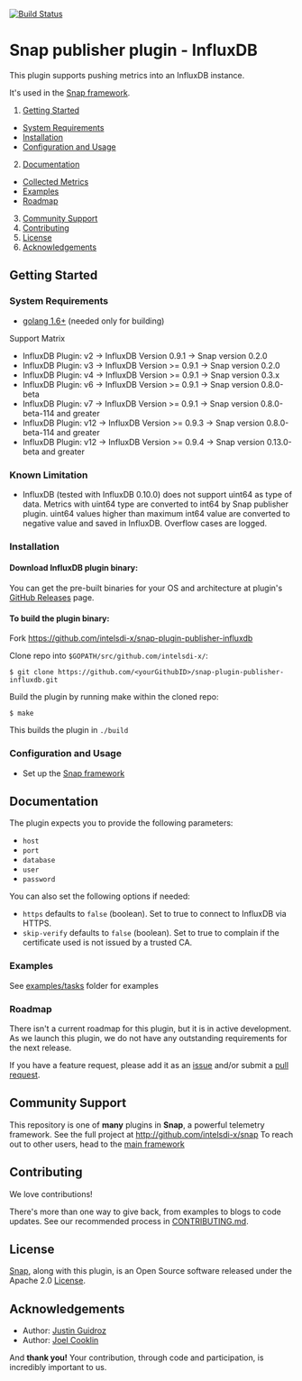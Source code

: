 [![Build Status](https://travis-ci.org/intelsdi-x/snap-plugin-publisher-influxdb.svg?branch=master)](https://travis-ci.org/intelsdi-x/snap-plugin-publisher-influxdb)

# Snap publisher plugin - InfluxDB

This plugin supports pushing metrics into an InfluxDB instance.

It's used in the [Snap framework](http://github.com/intelsdi-x/snap).

1. [Getting Started](#getting-started)
  * [System Requirements](#system-requirements)
  * [Installation](#installation)
  * [Configuration and Usage](#configuration-and-usage)
2. [Documentation](#documentation)
  * [Collected Metrics](#collected-metrics)
  * [Examples](#examples)
  * [Roadmap](#roadmap)
3. [Community Support](#community-support)
4. [Contributing](#contributing)
5. [License](#license)
6. [Acknowledgements](#acknowledgements)

## Getting Started

### System Requirements

* [golang 1.6+](https://golang.org/dl/) (needed only for building)

Support Matrix

- InfluxDB Plugin: v2 -> InfluxDB Version 0.9.1 -> Snap version 0.2.0
- InfluxDB Plugin: v3 -> InfluxDB Version >= 0.9.1 -> Snap version 0.2.0
- InfluxDB Plugin: v4 -> InfluxDB Version >= 0.9.1 -> Snap version 0.3.x
- InfluxDB Plugin: v6 -> InfluxDB Version >= 0.9.1 -> Snap version 0.8.0-beta
- InfluxDB Plugin: v7 -> InfluxDB Version >= 0.9.1 -> Snap version 0.8.0-beta-114 and greater
- InfluxDB Plugin: v12 -> InfluxDB Version >= 0.9.3 -> Snap version 0.8.0-beta-114 and greater
- InfluxDB Plugin: v12 -> InfluxDB Version >= 0.9.4 -> Snap version 0.13.0-beta and greater

### Known Limitation

* InfluxDB (tested with InfluxDB 0.10.0) does not support uint64 as type of data. Metrics with uint64 type are converted to int64 by Snap publisher plugin. uint64 values higher than maximum int64 value are converted to negative value and saved in InfluxDB. Overflow cases are logged.

### Installation

#### Download InfluxDB plugin binary:
You can get the pre-built binaries for your OS and architecture at plugin's [GitHub Releases](https://github.com/intelsdi-x/snap-plugin-publisher-influxdb/releases) page.

#### To build the plugin binary:
Fork https://github.com/intelsdi-x/snap-plugin-publisher-influxdb

Clone repo into `$GOPATH/src/github.com/intelsdi-x/`:

```
$ git clone https://github.com/<yourGithubID>/snap-plugin-publisher-influxdb.git
```

Build the plugin by running make within the cloned repo:
```
$ make
```
This builds the plugin in `./build`

### Configuration and Usage
* Set up the [Snap framework](https://github.com/intelsdi-x/snap/blob/master/README.md#getting-started)

## Documentation

The plugin expects you to provide the following parameters:
 - `host`
 - `port`
 - `database`
 - `user`
 - `password`

You can also set the following options if needed:
 - `https` defaults to `false` (boolean). Set to true to connect to InfluxDB via HTTPS.
 - `skip-verify` defaults to `false` (boolean). Set to true to complain if the certificate used is not issued by a trusted CA.

### Examples

See [examples/tasks](https://github.com/intelsdi-x/snap-plugin-publisher-influxdb/tree/master/examples/tasks) folder for examples


### Roadmap

There isn't a current roadmap for this plugin, but it is in active development. As we launch this plugin, we do not have any outstanding requirements for the next release.

If you have a feature request, please add it as an [issue](https://github.com/intelsdi-x/snap-plugin-publisher-influxdb/issues/new) and/or submit a [pull request](https://github.com/intelsdi-x/snap-plugin-publisher-influxdb/pulls).

## Community Support
This repository is one of **many** plugins in **Snap**, a powerful telemetry framework. See the full project at http://github.com/intelsdi-x/snap To reach out to other users, head to the [main framework](https://github.com/intelsdi-x/snap#community-support)

## Contributing
We love contributions! 

There's more than one way to give back, from examples to blogs to code updates. See our recommended process in [CONTRIBUTING.md](CONTRIBUTING.md).

## License
[Snap](http://github.com/intelsdi-x/snap), along with this plugin, is an Open Source software released under the Apache 2.0 [License](LICENSE).

## Acknowledgements
* Author: [Justin Guidroz](https://github.com/geauxvirtual)
* Author: [Joel Cooklin](https://github.com/jcooklin)

And **thank you!** Your contribution, through code and participation, is incredibly important to us.
